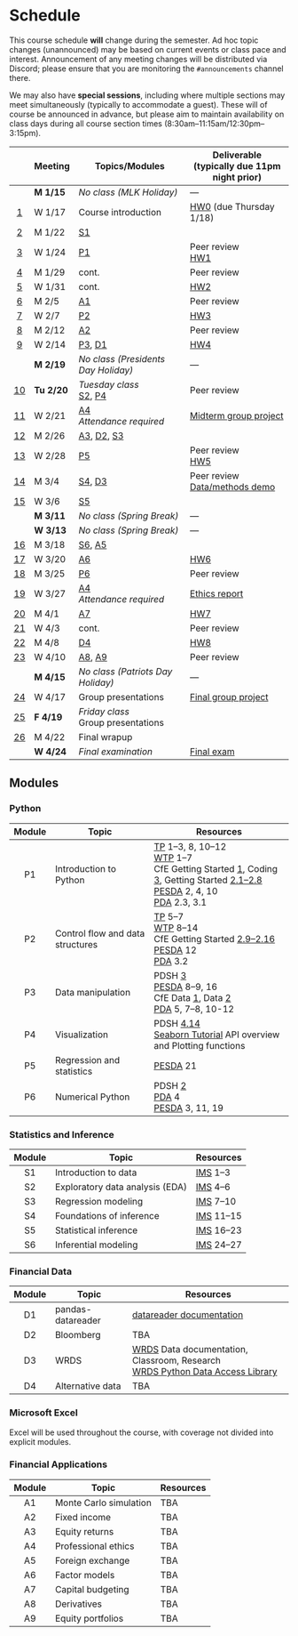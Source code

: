 # Schedule

This course schedule **will** change during the semester. Ad hoc topic changes (unannounced) may be based on current events or class pace and interest. Announcement of any meeting changes will be distributed via Discord; please ensure that you are monitoring the `#announcements` channel there.

We may also have **special sessions**, including where multiple sections may meet simultaneously (typically to accommodate a guest). These will of course be announced in advance, but please aim to maintain availability on class days during all course section times (8:30am–11:15am/12:30pm–3:15pm).


|                                                                       | Meeting     | Topics/Modules                                                                        | Deliverable <br> (typically due 11pm night prior)                                                         |
| :-------------------------------------------------------------------: | ----------- | ------------------------------------------------------------------------------------- | --------------------------------------------------------------------------------------------------------- |
|                                                                       | **M 1/15**  | *No class (MLK Holiday)*                                                              | —                                                                                                         |
|  [1](https://babson.instructure.com/courses/3871793/pages/meeting-1)  | W 1/17      | Course introduction                                                                   | [HW0](https://babson.instructure.com/courses/3871793/assignments/44707424) (due Thursday 1/18)            |
|  [2](https://babson.instructure.com/courses/3871793/pages/meeting-2)  | M 1/22      | [S1](#statistics-and-inference)                                                       |                                                                                                           |
|  [3](https://babson.instructure.com/courses/3871793/pages/meeting-3)  | W 1/24      | [P1](#python)                                                                         | Peer review <br> [HW1](https://babson.instructure.com/courses/3871793/assignments/44695709)               |
|  [4](https://babson.instructure.com/courses/3871793/pages/meeting-4)  | M 1/29      | cont.                                                                                 | Peer review                                                                                               |
|  [5](https://babson.instructure.com/courses/3871793/pages/meeting-5)  | W 1/31      | cont.                                                                                 | [HW2](https://babson.instructure.com/courses/3871793/assignments/44695710)                                |
|  [6](https://babson.instructure.com/courses/3871793/pages/meeting-6)  | M 2/5       | [A1](#financial-applications)                                                         | Peer review                                                                                               |
|  [7](https://babson.instructure.com/courses/3871793/pages/meeting-7)  | W 2/7       | [P2](#python)                                                                         | [HW3](https://babson.instructure.com/courses/3871793/assignments/44695711)                                |
|  [8](https://babson.instructure.com/courses/3871793/pages/meeting-8)  | M 2/12      | [A2](#financial-applications)                                                         | Peer review                                                                                               |
|  [9](https://babson.instructure.com/courses/3871793/pages/meeting-9)  | W 2/14      | [P3](#python), [D1](#financial-data)                                                  | [HW4](https://babson.instructure.com/courses/3871793/assignments/44695712)                                |
|                                                                       | **M 2/19**  | *No class (Presidents Day Holiday)*                                                   | —                                                                                                         |
| [10](https://babson.instructure.com/courses/3871793/pages/meeting-10) | **Tu 2/20** | *Tuesday class* <br> [S2](#statistics-and-inference), [P4](#python)                   | Peer review                                                                                               |
| [11](https://babson.instructure.com/courses/3871793/pages/meeting-ethics-session-1) | W 2/21      | [A4](#financial-applications) <br> *Attendance required*                              | [Midterm group project](https://babson.instructure.com/courses/3871793/assignments/44695719)              |
| [12](https://babson.instructure.com/courses/3871793/pages/meeting-12) | M 2/26      | [A3](#financial-applications), [D2](#financial-data), [S3](#statistics-and-inference) |                                                                                                           |
| [13](https://babson.instructure.com/courses/3871793/pages/meeting-13) | W 2/28      | [P5](#python)                                                                         | Peer review <br> [HW5](https://babson.instructure.com/courses/3871793/assignments/44695713)               |
| [14](https://babson.instructure.com/courses/3871793/pages/meeting-14-2) | M 3/4       | [S4](#statistics-and-inference), [D3](#financial-data)                                | Peer review <br> [Data/methods demo](https://babson.instructure.com/courses/3871793/assignments/44925801) |
| [15](https://babson.instructure.com/courses/3871793/pages/meeting-15) | W 3/6       | [S5](#statistics-and-inference)                                                       |                                                                                                           |
|                                                                       | **M 3/11**  | *No class (Spring Break)*                                                             | —                                                                                                         |
|                                                                       | **W 3/13**  | *No class (Spring Break)*                                                             | —                                                                                                         |
| [16](https://babson.instructure.com/courses/3871793/pages/meeting-16) | M 3/18      | [S6](#statistics-and-inference), [A5](#financial-applications)                        |                                                                                                           |
| [17](https://babson.instructure.com/courses/3871793/pages/meeting-17) | W 3/20      | [A6](#financial-applications)                                                         | [HW6](https://babson.instructure.com/courses/3871793/assignments/44695714)                                |
| [18](https://babson.instructure.com/courses/3871793/pages/meeting-18-2) | M 3/25      | [P6](#python)                                                                         | Peer review                                                                                               |
| [19](https://babson.instructure.com/courses/3871793/pages/meeting-ethics-session-2) | W 3/27      | [A4](#financial-applications) <br> *Attendance required*                              | [Ethics report](https://babson.instructure.com/courses/3871793/assignments/44695705)                      |
| [20](https://babson.instructure.com/courses/3871793/pages/meeting-20) | M 4/1       | [A7](#financial-applications)                                                         | [HW7](https://babson.instructure.com/courses/3871793/assignments/44695715)                                |
| [21](https://babson.instructure.com/courses/3871793/pages/meeting-21) | W 4/3       | cont.                                                                                 | Peer review                                                                                               |
| [22](https://babson.instructure.com/courses/3871793/pages/meeting-22) | M 4/8       | [D4](#financial-data)                                                                 | [HW8](https://babson.instructure.com/courses/3871793/assignments/44695716)                                |
| [23](https://babson.instructure.com/courses/3871793/pages/meeting-23) | W 4/10      | [A8](#financial-applications), [A9](#financial-applications)                          | Peer review                                                                                               |
|                                                                       | **M 4/15**  | *No class (Patriots Day Holiday)*                                                     | —                                                                                                         |
| [24](https://babson.instructure.com/courses/3871793/pages/meeting-24) | W 4/17      | Group presentations                                                                   | [Final group project](https://babson.instructure.com/courses/3871793/assignments/44695708)                |
| [25](https://babson.instructure.com/courses/3871793/pages/meeting-25) | **F 4/19**  | *Friday class* <br> Group presentations                                               |                                                                                                           |
| [26](https://babson.instructure.com/courses/3871793/pages/meeting-26) | M 4/22      | Final wrapup                                                                          |                                                                                                           |
|                                                                       | **W 4/24**  | *Final examination*                                                                   | [Final exam](https://babson.instructure.com/courses/3871793/assignments/44695707)                         |



## Modules
### Python

| Module | Topic                            | Resources                                                                                                                                                                                                                                                                                                                                                                                                                                                                                                                                         |
| :----: | -------------------------------- | ------------------------------------------------------------------------------------------------------------------------------------------------------------------------------------------------------------------------------------------------------------------------------------------------------------------------------------------------------------------------------------------------------------------------------------------------------------------------------------------------------------------------------------------------- |
|   P1   | Introduction to Python           | [TP](https://greenteapress.com/wp/think-python-2e/) 1–3, 8, 10–12 <br> [WTP](https://jakevdp.github.io/WhirlwindTourOfPython/) 1–7 <br> CfE Getting Started [1](https://aeturrell.github.io/coding-for-economists/code-preliminaries.html), Coding [3](https://aeturrell.github.io/coding-for-economists/code-where.html), Getting Started [2.1–2.8](https://aeturrell.github.io/coding-for-economists/code-basics.html) <br> [PESDA](https://www.kevinsheppard.com/teaching/python/notes/) 2, 4, 10 <br> [PDA](https://amzn.to/3H4O7E4) 2.3, 3.1 |
|   P2   | Control flow and data structures | [TP](https://greenteapress.com/wp/think-python-2e/) 5–7 <br> [WTP](https://jakevdp.github.io/WhirlwindTourOfPython/) 8–14 <br> CfE Getting Started [2.9–2.16](https://aeturrell.github.io/coding-for-economists/code-basics.html) <br> [PESDA](https://www.kevinsheppard.com/teaching/python/notes/) 12 <br> [PDA](https://amzn.to/3H4O7E4) 3.2                                                                                                                                                                                                   |
|   P3   | Data manipulation                | PDSH [3](https://jakevdp.github.io/PythonDataScienceHandbook/index.html#3.-Data-Manipulation-with-Pandas) <br> [PESDA](https://www.kevinsheppard.com/teaching/python/notes/) 8–9, 16 <br> CfE Data [1](https://aeturrell.github.io/coding-for-economists/data-analysis-quickstart.html), Data [2](https://aeturrell.github.io/coding-for-economists/data-intro.html) <br> [PDA](https://amzn.to/3H4O7E4) 5, 7–8, 10-12                                                                                                                            |
|   P4   | Visualization                    | PDSH [4.14](https://jakevdp.github.io/PythonDataScienceHandbook/04.14-visualization-with-seaborn.html)  <br>  [Seaborn Tutorial](https://seaborn.pydata.org/tutorial.html) API overview and Plotting functions                                                                                                                                                                                                                                                                                                                                    |
|   P5   | Regression and statistics        | [PESDA](https://www.kevinsheppard.com/teaching/python/notes/) 21                                                                                                                                                                                                                                                                                                                                                                                                                                                                                  |
|   P6   | Numerical Python                 | PDSH [2](https://jakevdp.github.io/PythonDataScienceHandbook/index.html#2.-Introduction-to-NumPy)  <br> [PDA](https://amzn.to/3H4O7E4) 4 <br> [PESDA](https://www.kevinsheppard.com/teaching/python/notes/) 3, 11, 19                                                                                                                                                                                                                                                                                                                             |

### Statistics and Inference

| Module | Topic                           | Resources                                      |
| :----: | ------------------------------- | ---------------------------------------------- |
|   S1   | Introduction to data            | [IMS](https://openintro-ims.netlify.app) 1–3   |
|   S2   | Exploratory data analysis (EDA) | [IMS](https://openintro-ims.netlify.app) 4–6   |
|   S3   | Regression modeling             | [IMS](https://openintro-ims.netlify.app) 7–10  |
|   S4   | Foundations of inference        | [IMS](https://openintro-ims.netlify.app) 11–15 |
|   S5   | Statistical inference           | [IMS](https://openintro-ims.netlify.app) 16–23 |
|   S6   | Inferential modeling            | [IMS](https://openintro-ims.netlify.app) 24–27 |

### Financial Data

| Module | Topic             | Resources                                                                                                                                              |
| :----: | ----------------- | ------------------------------------------------------------------------------------------------------------------------------------------------------ |
|   D1   | pandas-datareader | [datareader documentation](https://pydata.github.io/pandas-datareader/)                                                                                |
|   D2   | Bloomberg         | TBA                                                                                                                                                    |
|   D3   | WRDS              | [WRDS](http://wrds.wharton.upenn.edu/) Data documentation, Classroom, Research <br> [WRDS Python Data Access Library](https://github.com/wharton/wrds) |
|   D4   | Alternative data  | TBA                                                                                                                                                    |


### Microsoft Excel

Excel will be used throughout the course, with coverage not divided into explicit modules.

### Financial Applications

| Module | Topic                  | Resources |
| :----: | ---------------------- | --------- |
|   A1   | Monte Carlo simulation | TBA       |
|   A2   | Fixed income           | TBA       |
|   A3   | Equity returns         | TBA       |
|   A4   | Professional ethics    | TBA       |
|   A5   | Foreign exchange       | TBA       |
|   A6   | Factor models          | TBA       |
|   A7   | Capital budgeting      | TBA       |
|   A8   | Derivatives            | TBA       |
|   A9   | Equity portfolios      | TBA       |